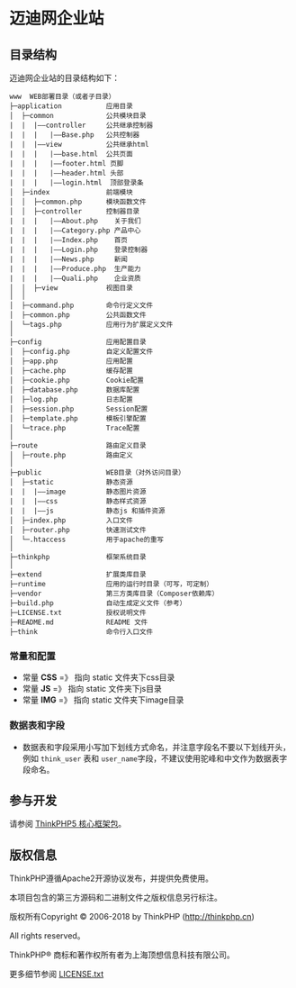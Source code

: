 迈迪网企业站
===============

## 目录结构

迈迪网企业站的目录结构如下：

~~~
www  WEB部署目录（或者子目录）
├─application           应用目录
│  ├─common             公共模块目录
|  |  |——controller     公共继承控制器
|  |  |   |——Base.php   公共控制器   
|  |  |——view           公共继承html
|  |  |   |——base.html  公共页面
|  |  |   |——footer.html 页脚
|  |  |   |——header.html 头部
|  |  |   |——login.html  顶部登录条
│  ├─index              前端模块
│  │  ├─common.php      模块函数文件
│  │  ├─controller      控制器目录
|  |  |   |——About.php    关于我们 
|  |  |   |——Category.php 产品中心   
|  |  |   |——Index.php    首页   
|  |  |   |——Login.php    登录控制器   
|  |  |   |——News.php     新闻   
|  |  |   |——Produce.php  生产能力   
|  |  |   |——Quali.php    企业资质   
│  │  ├─view            视图目录
│  │
│  ├─command.php        命令行定义文件
│  ├─common.php         公共函数文件
│  └─tags.php           应用行为扩展定义文件
│
├─config                应用配置目录
│  ├─config.php         自定义配置文件
│  ├─app.php            应用配置
│  ├─cache.php          缓存配置
│  ├─cookie.php         Cookie配置
│  ├─database.php       数据库配置
│  ├─log.php            日志配置
│  ├─session.php        Session配置
│  ├─template.php       模板引擎配置
│  └─trace.php          Trace配置
│
├─route                 路由定义目录
│  ├─route.php          路由定义
│
├─public                WEB目录（对外访问目录）
│  ├─static             静态资源
|  |  |——image          静态图片资源
|  |  |——css            静态样式资源
|  |  |——js             静态js 和插件资源
│  ├─index.php          入口文件
│  ├─router.php         快速测试文件
│  └─.htaccess          用于apache的重写
│
├─thinkphp              框架系统目录
│
├─extend                扩展类库目录
├─runtime               应用的运行时目录（可写，可定制）
├─vendor                第三方类库目录（Composer依赖库）
├─build.php             自动生成定义文件（参考）
├─LICENSE.txt           授权说明文件
├─README.md             README 文件
├─think                 命令行入口文件
~~~
### 常量和配置

*   常量  __CSS__   =》  指向 static 文件夹下css目录
*   常量  __JS__    =》  指向 static 文件夹下js目录
*   常量  __IMG__   =》  指向 static 文件夹下image目录

### 数据表和字段

*   数据表和字段采用小写加下划线方式命名，并注意字段名不要以下划线开头，例如 `think_user` 表和 `user_name`字段，不建议使用驼峰和中文作为数据表字段命名。

## 参与开发

请参阅 [ThinkPHP5 核心框架包](https://github.com/top-think/framework)。

## 版权信息

ThinkPHP遵循Apache2开源协议发布，并提供免费使用。

本项目包含的第三方源码和二进制文件之版权信息另行标注。

版权所有Copyright © 2006-2018 by ThinkPHP (http://thinkphp.cn)

All rights reserved。

ThinkPHP® 商标和著作权所有者为上海顶想信息科技有限公司。

更多细节参阅 [LICENSE.txt](LICENSE.txt)
